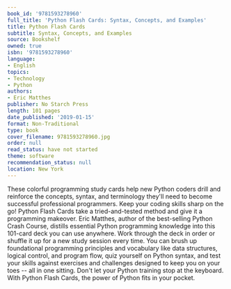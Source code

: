 ```yaml
---
book_id: '9781593278960'
full_title: 'Python Flash Cards: Syntax, Concepts, and Examples'
title: Python Flash Cards
subtitle: Syntax, Concepts, and Examples
source: Bookshelf
owned: true
isbn: '9781593278960'
language:
- English
topics:
- Technology
- Python
authors:
- Eric Matthes
publisher: No Starch Press
length: 101 pages
date_published: '2019-01-15'
format: Non-Traditional
type: book
cover_filename: 9781593278960.jpg
order: null
read_status: have not started
theme: software
recommendation_status: null
location: New York
---
```

These colorful programming study cards help new Python coders drill and reinforce the concepts, syntax, and terminology they'll need to become successful professional programmers.
Keep your coding skills sharp on the go! Python Flash Cards take a tried-and-tested method and give it a programming makeover. Eric Matthes, author of the best-selling Python Crash Course, distills essential Python programming knowledge into this 101-card deck you can use anywhere.
Work through the deck in order or shuffle it up for a new study session every time. You can brush up foundational programming principles and vocabulary like data structures, logical control, and program flow, quiz yourself on Python syntax, and test your skills against exercises and challenges designed to keep you on your toes -- all in one sitting.
Don't let your Python training stop at the keyboard. With Python Flash Cards, the power of Python fits in your pocket.
